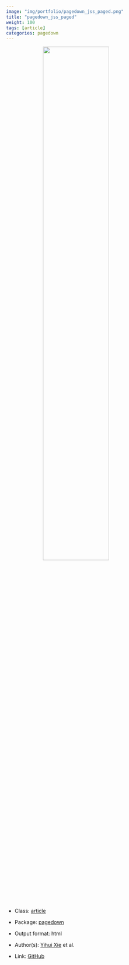 ```yaml
---
image: "img/portfolio/pagedown_jss_paged.png"
title: "pagedown_jss_paged"
weight: 100
tags: [article]
categories: pagedown
---
```




<!--more-->

<a href="../../img/portfolio/pagedown_jss_paged.png"><img class = "jf-image-shadow" src="../../img/portfolio/pagedown_jss_paged.png" style="display: block; margin: auto;" width="60%"></a>

- Class: [article](../../tags/article)
- Package: [pagedown](pagedown)
- Output format: html

- Author(s): [Yihui Xie](https://yihui.org/) et al.
- Link: [GitHub](https://github.com/rstudio/pagedown)


